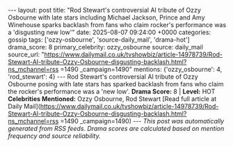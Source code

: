 --- layout: post title: "Rod Stewart's controversial AI tribute of Ozzy Osbourne with late stars including Michael Jackson, Prince and Amy Winehouse sparks backlash from fans who claim rocker's performance was a 'disgusting new low'" date: 2025-08-07 09:24:00 +0000 categories: gossip tags: ['ozzy-osbourne', 'source-daily_mail', 'drama-hot'] drama_score: 8 primary_celebrity: ozzy_osbourne source: daily_mail source_url: "https://www.dailymail.co.uk/tvshowbiz/article-14978739/Rod-Stewart-AI-tribute-Ozzy-Osbourne-disgusting-backlash.html?ns_mchannel=rss =1490 _campaign=1490" mentions: {'ozzy_osbourne': 4, 'rod_stewart': 4} --- Rod Stewart's controversial AI tribute of Ozzy Osbourne posing with late stars has sparked backlash from fans who claim the rocker's performance was a 'new low'. **Drama Score:** 8 | **Level:** HOT **Celebrities Mentioned:** Ozzy Osbourne, Rod Stewart [Read full article at Daily Mail](https://www.dailymail.co.uk/tvshowbiz/article-14978739/Rod-Stewart-AI-tribute-Ozzy-Osbourne-disgusting-backlash.html?ns_mchannel=rss =1490 _campaign=1490) --- *This post was automatically generated from RSS feeds. Drama scores are calculated based on mention frequency and source reliability.*